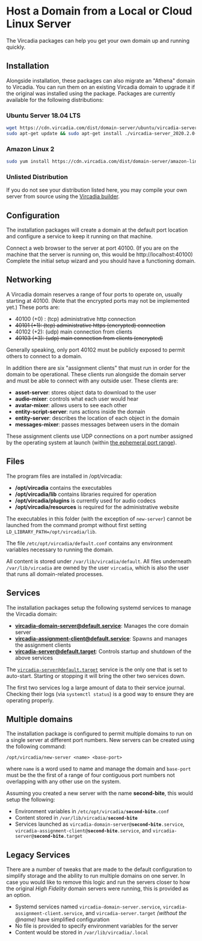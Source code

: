 # Host a Domain from a Local or Cloud Linux Server

The Vircadia packages can help you get your own domain up and running quickly.

## Installation

Alongside installation, these packages can also migrate an "Athena" domain to Vircadia. You can run them on an existing Vircadia domain to upgrade it if the original was installed using the package. Packages are currently available for the following distributions:

### Ubuntu Server 18.04 LTS

```sh
wget https://cdn.vircadia.com/dist/domain-server/ubuntu/vircadia-server_2020.2.0-asteria-20200608-585fb19-0ubuntu1-1_amd64.deb
sudo apt-get update && sudo apt-get install ./vircadia-server_2020.2.0-asteria-20200608-585fb19-0ubuntu1-1_amd64.deb
```

### Amazon Linux 2

```sh
sudo yum install https://cdn.vircadia.com/dist/domain-server/amazon-linux/athena-server-0.86.0_K2_20200402_76aff7a-1.amzn2.x86_64.rpm
```

### Unlisted Distribution

If you do not see your distribution listed here, you may compile your own server from source using the [Vircadia builder](https://github.com/kasenvr/vircadia-builder).
    
## Configuration

The installation packages will create a domain at the default port location and configure a service to keep it running on that machine.

Connect a web browser to the server at port 40100. (If you are on the machine that the server is running on, this would be http://localhost:40100) Complete the initial setup wizard and you should have a functioning domain.

## Networking

A Vircadia domain reserves a range of four ports to operate on, usually starting at 40100. (Note that the encrypted ports may not be implemented yet.) These ports are:
 - 40100 (+0) : (tcp) administrative http connection
 - <del>40101 (+1): (tcp) administrative https (encrypted) connection</dev>
 - 40102 (+2): (udp) main connection from clients
 - <del>40103 (+3): (udp) main connection from clients (encrypted)</dev>

Generally speaking, only port 40102 must be publicly exposed to permit others to connect to a domain.

In addition there are six "assignment clients" that must run in order for the domain to be operational.  These clients run alongside the domain server and must be able to connect with any outside user.  These clients are:
- **asset-server**: stores object data to download to the user
- **audio-mixer**: controls what each user would hear
- **avatar-mixer**: allows users to see each other
- **entity-script-server**: runs actions inside the domain
- **entity-server**: describes the location of each object in the domain
- **messages-mixer**: passes messages between users in the domain

These assignment clients use UDP connections on a port number assigned by the operating system at launch (within [the ephemeral port range](https://en.wikipedia.org/wiki/Ephemeral_port)).

## Files

The program files are installed in /opt/vircadia:
 - **/opt/vircadia** contains the executables
 - **/opt/vircadia/lib** contains libraries required for operation
 - **/opt/vircadia/plugins** is currently used for audio codecs
 - **/opt/vircadia/resources** is required for the administrative website

The executables in this folder (with the exception of <code>new-server</code>) cannot be launched from the command prompt without first setting <code>LD_LIBRARY_PATH=/opt/vircadia/lib</code>.

The file <code>/etc/opt/vircadia/default.conf</code> contains any environment variables necessary to running the domain.

All content is stored under <code>/var/lib/vircadia/default</code>.  All files underneath <code>/var/lib/vircadia</code> are owned by the user <code>vircadia</code>, which is also the user that runs all domain-related processes.

## Services

The installation packages setup the following systemd services to manage the Vircadia domain:
- **vircadia-domain-server@default.service**: Manages the core domain server
- **vircadia-assignment-client@default.service**: Spawns and manages the assignment clients
- **vircadia-server@default.target**: Controls startup and shutdown of the above services

The <code>vircadia-server@default.target</code> service is the only one that is set to auto-start. Starting or stopping it will bring the other two services down.

The first two services log a large amount of data to their service journal. Checking their logs (via <code>systemctl status</code>) is a good way to ensure they are operating properly.

## Multiple domains

The installation package is configured to permit multiple domains to run on a single server at different port numbers. New servers can be created using the following command:

    /opt/vircadia/new-server <name> <base-port>

where <code>name</code> is a word used to name and manage the domain and <code>base-port</code> must be the the first of a range of four contiguous port numbers not overlapping with any other use on the system.

Assuming you created a new server with the name **second-bite**, this would setup the following:
 - Environment variables in <code>/etc/opt/vircadia/**second-bite**.conf</code>
 - Content stored in <code>/var/lib/vircadia/**second-bite**</code>
 - Services launched as <code>vircadia-domain-server@**second-bite**.service</code>, <code>vircadia-assignment-client@**second-bite**.service</code>, and <code>vircadia-server@**second-bite**.target</code>
 
## Legacy Services

There are a number of tweaks that are made to the default configuration to simplify storage and the ability to run multiple domains on one server. In case you would like to remove this logic and run the servers closer to how the original *High Fidelity* domain servers were running, this is provided as an option.
 - Systemd services named <code>vircadia-domain-server.service</code>, <code>vircadia-assignment-client.service</code>, and <code>vircadia-server.target</code> *(without the @name)* have simplified configuration
 - No file is provided to specify environment variables for the server
 - Content would be stored in <code>/var/lib/vircadia/.local</code>
